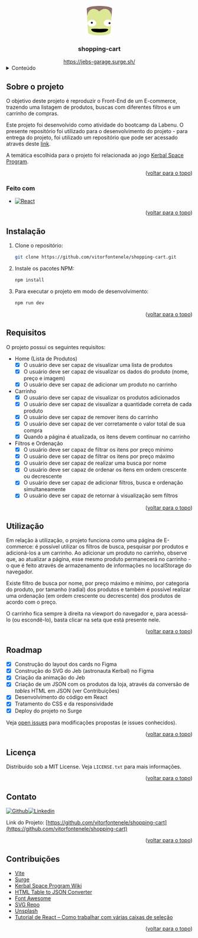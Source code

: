 <a name="readme-top"></a>

<div align="center">
  <a href="https://github.com/vitorfontenele/shopping-cart">
    <img src="public/jeb-head.svg" alt="Logo" width="80" height="80">
  </a>
  <h3 align="center">shopping-cart</h3>
  <a href="https://jebs-garage.surge.sh/">https://jebs-garage.surge.sh/</a>
</div>

<!-- Conteúdo -->
<details>
  <summary>Conteúdo</summary>
  <ol>
    <li>
      <a href="#sobre-o-projeto">Sobre o projeto</a>
      <ul>
        <li><a href="#feito-com">Feito com</a></li>
      </ul>
    </li>
    <li>
      <a href="#instalação">Instalação</a>
    </li>
    <li><a href="#requisitos">Requisitos</a></li>
    <li>
      <a href="#utilização">Utilização</a></li>
      <ul>
        <li><a href="#filtros">Filtros</a></li>
        <li><a href="#carrinho">Carrinho</a></li>
      </ul>
    <li><a href="#licença">Licença</a></li>
    <li><a href="#contato">Contato</a></li>
    <li><a href="#contribuições">Contribuições</a></li>
  </ol>
</details>

<!-- SOBRE O PROJETO -->
## Sobre o projeto

O objetivo deste projeto é reproduzir o Front-End de um E-commerce, trazendo uma listagem de produtos, buscas com diferentes filtros e um carrinho de compras.

Este projeto foi desenvolvido como atividade do bootcamp da Labenu. O presente repositório foi utilizado para o desenvolvimento do projeto - para entrega do projeto, foi utilizado um repositório que pode ser acessado através deste [link](https://github.com/vitorfontenele/projeto-frontendreact).

A temática escolhida para o projeto foi relacionada ao jogo [Kerbal Space Program](https://pt.wikipedia.org/wiki/Kerbal_Space_Program).

<p align="right">(<a href="#readme-top">voltar para o topo</a>)</p>

### Feito com


* [![React][React.js]][React-url]

<p align="right">(<a href="#readme-top">voltar para o topo</a>)</p>




<!-- INSTALAÇÃO -->
## Instalação

1. Clone o repositório:
   ```sh
   git clone https://github.com/vitorfontenele/shopping-cart.git
   ```
2. Instale os pacotes NPM:
   ```sh
   npm install
   ```
3. Para executar o projeto em modo de desenvolvimento:
   ```sh
   npm run dev
   ```

<p align="right">(<a href="#readme-top">voltar para o topo</a>)</p>


<!-- REQUISITOS -->
## Requisitos

O projeto possui os seguintes requisitos:

- Home (Lista de Produtos)
    - [x]  O usuário deve ser capaz de visualizar uma lista de produtos
    - [x]  O usuário deve ser capaz de visualizar os dados do produto (nome, preço e imagem)
    - [x]  O usuário deve ser capaz de adicionar um produto no carrinho
- Carrinho
    - [x]  O usuário deve ser capaz de visualizar os produtos adicionados
    - [x]  O usuário deve ser capaz de visualizar a quantidade correta de cada produto
    - [x]  O usuário deve ser capaz de remover itens do carrinho
    - [x]  O usuário deve ser capaz de ver corretamente o valor total de sua compra
    - [x]  Quando a página é atualizada, os itens devem continuar no carrinho
- Filtros e Ordenação
    - [x]  O usuário deve ser capaz de filtrar os itens por preço mínimo
    - [x]  O usuário deve ser capaz de filtrar os itens por preço máximo
    - [x]  O usuário deve ser capaz de realizar uma busca por nome
    - [x]  O usuário deve ser capaz de ordenar os itens em ordem crescente ou decrescente
    - [x]  O usuário deve ser capaz de adicionar  filtros, busca e ordenação simultaneamente
    - [x]  O usuário deve ser capaz de retornar à visualização sem filtros
    
<p align="right">(<a href="#readme-top">voltar para o topo</a>)</p>

 <!-- UTILIZAÇÃO -->   
 ## Utilização
 
 Em relação à utilização, o projeto funciona como uma página de E-commerce: é possível utilizar os filtros de busca, pesquisar por produtos e adicioná-los a um carrinho. Ao adicionar um produto no carrinho, observe que, ao atualizar a página, esse mesmo produto permanecerá no carrinho - o que é feito através de armazenamento de informações no localStorage do navegador.
 
 Existe filtro de busca por nome, por preço máximo e mínimo, por categoria do produto, por tamanho (radial) dos produtos e também é possível realizar uma ordenação (em ordem crescente ou decrescente) dos produtos de acordo com o preço.
 
 O carrinho fica sempre à direita na viewport do navegador e, para acessá-lo (ou escondê-lo), basta clicar na seta que está presente nele.
 
 <p align="right">(<a href="#readme-top">voltar para o topo</a>)</p>
 
 <!-- ROADMAP -->
## Roadmap

- [x] Construção do layout dos cards no Figma
- [x] Construção do SVG do Jeb (astronauta Kerbal) no Figma
- [x] Criação da animação do Jeb
- [x] Criação de um JSON com os produtos da loja, através da conversão de *tables* HTML em JSON (ver Contribuições)
- [x] Desenvolvimento do código em React
- [x] Tratamento do CSS e da responsividade
- [x] Deploy do projeto no Surge

Veja [open issues](https://github.com/vitorfontenele/shopping-cart/issues) para modificações propostas (e issues conhecidos).

 <p align="right">(<a href="#readme-top">voltar para o topo</a>)</p>
 
<!-- LICENSE -->
## Licença

Distribuído sob a MIT License. Veja `LICENSE.txt` para mais informações.

<p align="right">(<a href="#readme-top">voltar para o topo</a>)</p>
 
 <!-- CONTATO -->
 ## Contato

[![Github][github-shield]][github-url][![Linkedin][linkedin-shield]][linkedin-url]

Link do Projeto: [https://github.com/vitorfontenele/shopping-cart](https://github.com/vitorfontenele/shopping-cart)

<p align="right">(<a href="#readme-top">voltar para o topo</a>)</p>
 
  <!-- CONTRIBUIÇÕES -->
 ## Contribuições

* [Vite](https://vitejs.dev)
* [Surge](https://surge.sh/)
* [Kerbal Space Program Wiki](https://wiki.kerbalspaceprogram.com/wiki/Parts)
* [HTML Table to JSON Converter](https://www.convertjson.com/html-table-to-json.htm)
* [Font Awesome](https://fontawesome.com)
* [SVG Repo](svgrepo.com)
* [Unsplash](unsplash.com)
* [Tutorial de React – Como trabalhar com várias caixas de seleção](https://www.freecodecamp.org/portuguese/news/tutorial-de-react-como-trabalhar-com-varias-caixas-de-selecao/)

<p align="right">(<a href="#readme-top">voltar para o topo</a>)</p>
  
 <!-- MARKDOWN LINKS & IMAGES -->
[React.js]: https://img.shields.io/badge/React-20232A?style=for-the-badge&logo=react&logoColor=61DAFB
[React-url]: https://reactjs.org/
[linkedin-shield]: https://img.shields.io/badge/LinkedIn-0077B5?style=for-the-badge&logo=linkedin&logoColor=white
[linkedin-url]: https://www.linkedin.com/in/vitor-fontenele/
[github-shield]: https://img.shields.io/badge/GitHub-100000?style=for-the-badge&logo=github&logoColor=white
[github-url]: https://github.com/vitorfontenele
